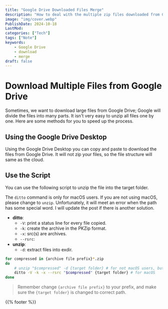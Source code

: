 ```yaml
---
title: "Google Drive Downloaded Files Merge"
description: "How to deal with the multiple zip files downloaded from Google Drive."
image: "img/cover.webp"
PublishDate: 2024-10-18
LastMod: 
categories: ["Tech"]
tags: ["Note"]
keywords:
    - Google Drive
    - download
    - merge
draft: false
---
```


# Download Multiple Files from Google Drive

Sometimes, we want to download large files from Google Drive; Google will divide the files into many parts. It isn't very easy to unzip all files one by one. Here are some methods for you to speed up the process.

## Using the Google Drive Desktop

Using the Google Drive Desktop you can copy and paste to download the files from Google Drive. It will not zip your files, so the file structure will same as the cloud.

## Use the Script

You can use the following script to unzip the file into the target folder.

The `ditto` command is only for macOS users. If you are not using macOS, please change to `unzip`. Unfortunately, it will meet an error when the path has some special word. I will update the post if there is another solution.

- **ditto**:
    - `-V`: print a status line for every file copied.
    - `-k`: create the archive in the PKZip format.
    - `-x`: src(s) are archives.
    - `--rsrc`:
- **unzip**:
    - `-d`: extract files into exdir.

```bash
for compressed in {archive file prefix}*.zip
do
    # unzip "$compressed" -d {target folder} # for not macOS users, but it will fail when special char
    ditto -V -k -x --rsrc "$compressed" {target folder} # for macOS
done
```

> Remember change `{archive file prefix}` to your prefix, and make sure the `{target folder}` is changed to correct path.

{{% footer %}}
